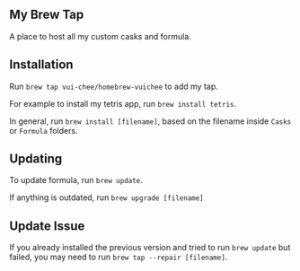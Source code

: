 ## My Brew Tap

A place to host all my custom casks and formula.

## Installation

Run `brew tap vui-chee/homebrew-vuichee` to add my tap.

For example to install my tetris app, run `brew install tetris`.

In general, run `brew install [filename]`, based on the filename inside
`Casks` or `Formula` folders.

## Updating

To update formula, run `brew update`.

If anything is outdated, run `brew upgrade [filename]`

## Update Issue

If you already installed the previous version and tried to run `brew update` but failed,
you may need to run `brew tap --repair [filename]`.
